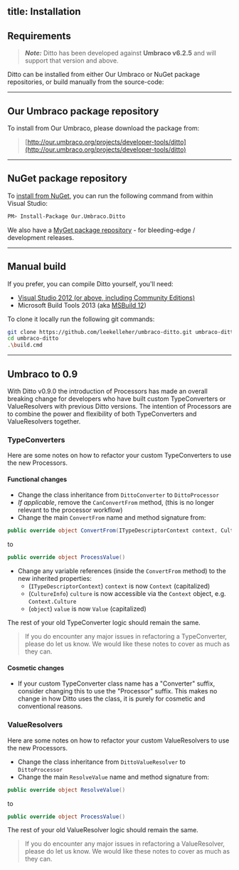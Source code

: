 title: Installation
---

## <a name="requirements" title="Requirements"></a>Requirements

> **_Note:_** Ditto has been developed against **Umbraco v6.2.5** and will support that version and above.

Ditto can be installed from either Our Umbraco or NuGet package repositories, or build manually from the source-code:

---------------------------------------------------------------------------------------

## <a name="our-umbraco" title="Our Umbraco Installation"></a>Our Umbraco package repository

To install from Our Umbraco, please download the package from:

> [http://our.umbraco.org/projects/developer-tools/ditto](http://our.umbraco.org/projects/developer-tools/ditto) 

---------------------------------------------------------------------------------------

## <a name="nuget" title="Nuget Installation"></a>NuGet package repository

To [install from NuGet](https://www.nuget.org/packages/Our.Umbraco.Ditto), you can run the following command from within Visual Studio:

```bash
PM> Install-Package Our.Umbraco.Ditto
```

We also have a [MyGet package repository](https://www.myget.org/gallery/umbraco-packages) - for bleeding-edge / development releases.

---------------------------------------------------------------------------------------

## <a name="manual" title="Manual Installation"></a>Manual build

If you prefer, you can compile Ditto yourself, you'll need:

* [Visual Studio 2012 (or above, including Community Editions)](https://www.visualstudio.com/downloads/)
* Microsoft Build Tools 2013 (aka [MSBuild 12](https://www.microsoft.com/en-us/download/details.aspx?id=40760))

To clone it locally run the following git commands:

```bash
git clone https://github.com/leekelleher/umbraco-ditto.git umbraco-ditto
cd umbraco-ditto
.\build.cmd
```

---------------------------------------------------------------------------------------

## <a name="upgrade-09" title="Umbraco to 0.9"></a>Umbraco to 0.9

With Ditto v0.9.0 the introduction of Processors has made an overall breaking change for developers who have built custom TypeConverters or ValueResolvers with previous Ditto versions. The intention of Processors are to combine the power and flexibility of both TypeConverters and ValueResolvers together.

### TypeConverters

Here are some notes on how to refactor your custom TypeConverters to use the new Processors.

#### Functional changes

* Change the class inheritance from `DittoConverter` to `DittoProcessor`
* _If applicable_, remove the `CanConvertFrom` method, (this is no longer relevant to the processor workflow)
* Change the main `ConvertFrom` name and method signature from:

```csharp
public override object ConvertFrom(ITypeDescriptorContext context, CultureInfo culture, object value)
```
to

```csharp
public override object ProcessValue()
```

* Change any variable references (inside the `ConvertFrom` method) to the new inherited properties:
  * (`ITypeDescriptorContext`) `context` is now `Context` (capitalized)
  * (`CultureInfo`) `culture` is now accessible via the `Context` object, e.g. `Context.Culture`
  * (`object`) `value` is now `Value` (capitalized)

The rest of your old TypeConverter logic should remain the same.

> If you do encounter any major issues in refactoring a TypeConverter, please do let us know. We would like these notes to cover as much as they can.


#### Cosmetic changes

* If your custom TypeConverter class name has a "Converter" suffix, consider changing this to use the "Processor" suffix. This makes no change in how Ditto uses the class, it is purely for cosmetic and conventional reasons.


### ValueResolvers

Here are some notes on how to refactor your custom ValueResolvers to use the new Processors.

* Change the class inheritance from `DittoValueResolver` to `DittoProcessor`
* Change the main `ResolveValue` name and method signature from:

```csharp
public override object ResolveValue()
```

to

```csharp
public override object ProcessValue()
```

The rest of your old ValueResolver logic should remain the same.

> If you do encounter any major issues in refactoring a ValueResolver, please do let us know. We would like these notes to cover as much as they can.
